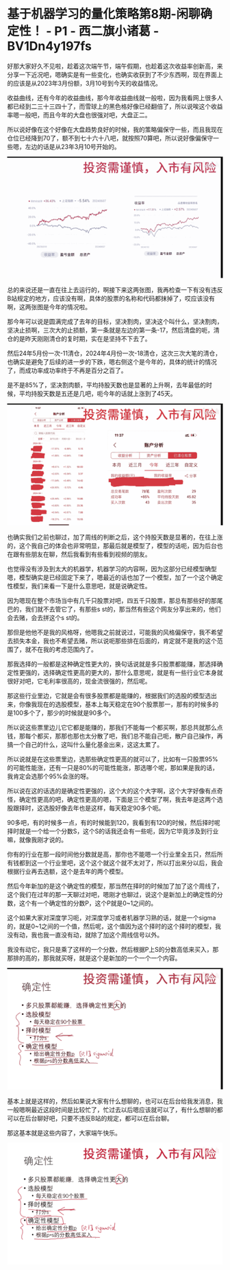 # 基于机器学习的量化策略第8期-闲聊确定性！ - P1 - 西二旗小诸葛 - BV1Dn4y197fs

好那大家好久不见啦，趁着这次端午节，端午假期，也趁着这次收益率创新高，来分享一下近况吧，嗯确实是有一些变化，也确实收获到了不少东西啊，现在界面上的应该是从2023年3月份额，3月10号到今天的收益情况。

收益曲线，还有今年的收益曲线，那今年收益曲线就一般啦，因为我看网上很多人都已经到二三十三四十了，而雪球上的黑色格好像已经翻倍了，所以说唉这个收益率嗯一般吧，而且今年的大盘也很强对吧，大盘正二。

所以说好像在这个好像在大盘趋势良好的时候，我的策略偏保守一些，而且我现在仓位已经降到70了，额不到七十六十八吧，就按照70算吧，所以说好像偏保守一些嗯，左边的话是从23年3月10号开始的。



![](img/85da07fb1557ab95a5cdeec3d5fb1c45_1.png)

总的来说还是一直在往上去运行的，啊接下来这两张图，我再检查一下有没有违反B站规定的地方，应该没有啊，具体的股票的名称和代码都抹掉了，哎应该没有啊，这两张图是今年的情况啦。

那今年可以说是圆满完成了去年的目标，坚决割肉，坚决这个叫什么，坚决割肉，坚决止损啊，三次大的止损额，第一条就是左边的第一条-17，然后清盘的呃，清仓的是昨天刚刚清仓的复时期，实在是坚持不下去了。

然后24年5月份一次-11清仓，2024年4月份一次-18清仓，这次三次大笔的清仓，也确实是避免了后续的进一步的下跌，嗯右侧这个是今年的，具体的统计的情况了，而成功率成功率终于不再是百分之百了。

是不是85%了，坚决割肉额，平均持股天数也是显著的上升啊，去年最低的时候，平均持股天数是五还是几吧，呃今年的话就上涨到了45天。



![](img/85da07fb1557ab95a5cdeec3d5fb1c45_3.png)

也确实我们之前也聊过，加了周线的判断之后，这个持股天数是显著的，在往上涨的，这个我自己的体会也非常明显，那最后就是模型了，模型的话呃，因为后台也在跟有些朋友在聊，然后我看到有些看到视频的朋友。

也觉得没有涉及到太大的机器学，机器学习的内容啊，因为这部分已经模型确型嗯，模型确实是已经固定下来了，嗯最近的话也加了一个模型，加了一个这个确定性模型，我们来看一下是什么意思吧，就是说确定性。

因为嗯现在整个市场当中有几千只股票对吧，四五千只股票，那总有那些好的那尾巴的，我们就不去管它了，有那些s st的，那当然有些这个网友分享出来的，他们会去赌，会去拼这个s st的。

那但是他他不是我的风格呀，他嗯我之前就说过，可能我的风格偏保守，我不希望去损失本金，我也不希望去赌，所以说呃那些排在后面的，肯定就不是我的这个范围了，就不在我的考虑范围内了。

那我选择的一般都是这种确定性更大的，换句话说就是多只股票都能赚，那选择确定性更强的，选择确定性更高的更大的，那什么意思呢，就是有一些行业它本身就很好对吧，它毛利率很高的，现金流很强的，然后呢。

那这些行业里边，它就是会有很多股票都是能赚的，根据我们的选股的模型选出来，你像我现在的选股模型，基本上每天稳定在90个股票那一，那有的时候多的是100多个了，那少的时候就是90多个。

所以说这些票里边儿它它都是能赚的，那我们不能每一个都买啊，那总共就那么点钱，那每个都买，那那也那也太分散了吧，我们总不能自己呃，散户自己操作，再搞一个自己的什么，这叫什么量化基金出来，这这太累了。

所以说就是在这些票里边，选那些确定性更高的就可以了，比如有一只股票95%的可能性能涨，还有一只是80%的可能性能涨，那选哪个呢，那如果是我的话，我肯定会选那个95%会涨的呀。

所以说在这的话选的是确定性更强的，这个大的这个大字啊，这个大字好像有点奇怪，确定性更高的吧，确定性更高的嗯，下面是三个模型了啊，我去年是这两个选股跟择时，这选股好像去年也是这样，每天稳定90多个呃。

90多吧，有的时候多一点，有的时候能到120，我看到有120的时候，然后择时呢择时就是一个给一个分数S，这个S的话我还会有一些呃，因为它毕竟涉及到行业嘛，就像我刚才说的。

你有的行业在那一段时间他分数就是高，那你也不能嗯一个行业里全五只，然后所有钱都到这一个行业里吧，这个这个就这个就不太对了，所以打出来分以后，我会根据行业再去选额，这个是去年的两个模型。

然后今年新加的是这个确定性的模型，那当然在择时的时候加了加了这个周线了，这个我们在过年的那一天聊过对吧，嗯刚才也聊过，说这个是新加上的确定性的分数，这个有一个确定性的分数P，这个P就是0~1之间的。

这个如果大家对深度学习呃，对深度学习或者机器学习熟的话，就是一个sigma的，就是0~1之间的一个值，然后呢，这个值因为这个择时的这个择时的模型，我没有动，我也我一直没有动，就除了加这个周线信号以外。

我没有动它，我只是乘了这样的一个分数，然后根据P上S的分数高低来买入，那那排的高的，那我就买呀，就是这个是新加的一个一个一个内容。



![](img/85da07fb1557ab95a5cdeec3d5fb1c45_5.png)

基本上就是这样的，然后如果说大家有什么想聊的，也可以在后台给我发消息，我一般嗯啊最近这段时间是比较忙了，忙过去以后嗯应该就可以了，有什么想聊的都可以在后台聊好吧，只要不违反B站的规定，都可以在后台聊。

那这基本就是这些内容了，大家端午快乐。

![](img/85da07fb1557ab95a5cdeec3d5fb1c45_7.png)